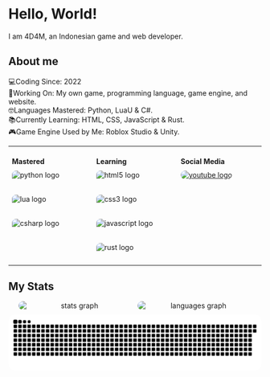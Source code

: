 <h1 align="left">Hello, World!</h1>

<p align="left">I am 4D4M, an Indonesian game and web developer.</p>

<h2 align="left">About me</h2>

<p align="left">
    💻Coding Since: 2022<br>
    🔨Working On: My own game, programming language, game engine, and website.<br>
    🤓Languages Mastered: Python, LuaU & C#.<br>
    📚Currently Learning: HTML, CSS, JavaScript & Rust.<br>
    🎮Game Engine Used by Me: Roblox Studio & Unity.
</p>

<table width="100%">
  <tr>
    <td valign="top" width="33%">
      <h2 style="font-size: 1em; margin-bottom: 10px;">Mastered</h2>
      <div style="display: flex; flex-wrap: wrap; align-items: center; gap: 8px;">
        <img src="https://cdn.jsdelivr.net/gh/devicons/devicon/icons/python/python-original.svg" height="40" alt="python logo" style="border-radius: 8px;"/>
        <img src="https://cdn.jsdelivr.net/gh/devicons/devicon/icons/lua/lua-original.svg" height="40" alt="lua logo" style="border-radius: 8px;"/>
        <img src="https://cdn.jsdelivr.net/gh/devicons/devicon/icons/csharp/csharp-original.svg" height="40" alt="csharp logo" style="border-radius: 8px;"/>
      </div>
    </td>
    <td valign="top" width="33%">
      <h2 style="font-size: 1em; margin-bottom: 10px;">Learning</h2>
      <div style="display: flex; flex-wrap: wrap; align-items: center; gap: 8px;">
        <img src="https://cdn.jsdelivr.net/gh/devicons/devicon/icons/html5/html5-original.svg" height="40" alt="html5 logo" style="border-radius: 8px;"/>
        <img src="https://cdn.jsdelivr.net/gh/devicons/devicon/icons/css3/css3-original.svg" height="40" alt="css3 logo" style="border-radius: 8px;"/>
        <img src="https://cdn.jsdelivr.net/gh/devicons/devicon/icons/javascript/javascript-original.svg" height="40" alt="javascript logo" style="border-radius: 8px;"/>
        <img src="https://cdn.jsdelivr.net/gh/devicons/devicon/icons/rust/rust-original.svg" height="40" alt="rust logo" style="border-radius: 8px;"/>
      </div>
    </td>
    <td valign="top" width="33%">
      <h2 style="font-size: 1em; margin-bottom: 10px;">Social Media</h2>
      <div style="display: flex; flex-wrap: wrap; align-items: center; gap: 8px;">
        <a href="https://www.youtube.com/@dot4d4m_lol" target="_blank" style="display: block; border-radius: 8px; overflow: hidden;">
            <img src="https://raw.githubusercontent.com/maurodesouza/profile-readme-generator/master/src/assets/icons/social/youtube/default.svg" width="52" height="40" alt="youtube logo" style="border-radius: 8px;"/>
        </a>
      </div>
    </td>
  </tr>
</table>

<h2 align="left">My Stats</h2>

<div align="center">
    <div style="display: flex; flex-wrap: wrap; justify-content: center; gap: 10px;">
        <img src="https://github-readme-stats.vercel.app/api?username=4D4M-lol&hide_title=false&hide_rank=false&show_icons=true&include_all_commits=true&count_private=true&disable_animations=false&theme=github_dark&locale=en&hide_border=true&order=1" width="45%" alt="stats graph" style="border-radius: 12px;"/>
        <img src="https://github-readme-stats.vercel.app/api/top-langs?username=4D4M-lol&locale=en&hide_title=false&layout=compact&card_width=320&langs_count=5&theme=github_dark&hide_border=true&order=2" width="45%" alt="languages graph" style="border-radius: 12px;"/>
        <img src="https://raw.githubusercontent.com/4D4M-lol/4D4M-lol/output/snake.svg" width="100%" alt="Snake animation" style="border-radius: 12px;"/>
    </div>
</div>
